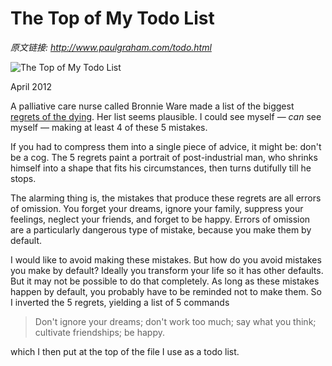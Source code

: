 # The Top of My Todo List

_原文链接: <http://www.paulgraham.com/todo.html>_

![The Top of My Todo List](https://s.turbifycdn.com/aah/paulgraham/the-top-of-my-todo-list-2.gif)  
  
April 2012  
  
A palliative care nurse called Bronnie Ware made a list of the biggest [regrets of the dying](http://bronnieware.com/regrets-of-the-dying/). Her list seems plausible. I could see myself — _can_ see myself — making at least 4 of these 5 mistakes.  
  
If you had to compress them into a single piece of advice, it might be: don't be a cog. The 5 regrets paint a portrait of post-industrial man, who shrinks himself into a shape that fits his circumstances, then turns dutifully till he stops.  
  
The alarming thing is, the mistakes that produce these regrets are all errors of omission. You forget your dreams, ignore your family, suppress your feelings, neglect your friends, and forget to be happy. Errors of omission are a particularly dangerous type of mistake, because you make them by default.  
  
I would like to avoid making these mistakes. But how do you avoid mistakes you make by default? Ideally you transform your life so it has other defaults. But it may not be possible to do that completely. As long as these mistakes happen by default, you probably have to be reminded not to make them. So I inverted the 5 regrets, yielding a list of 5 commands 

> Don't ignore your dreams; don't work too much; say what you think; cultivate friendships; be happy. 

which I then put at the top of the file I use as a todo list.  
  

